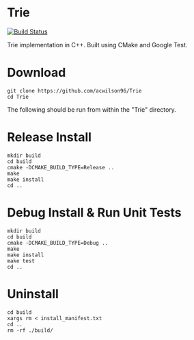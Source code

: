 # Trie
[![Build Status](https://travis-ci.com/acwilson96/Trie.svg?branch=master)](https://travis-ci.com/acwilson96/Trie)

Trie implementation in C++. Built using CMake and Google Test. 

# Download
```
git clone https://github.com/acwilson96/Trie
cd Trie
```
The following should be run from within the "Trie" directory.
# Release Install
```
mkdir build
cd build
cmake -DCMAKE_BUILD_TYPE=Release ..
make
make install
cd ..
```
# Debug Install & Run Unit Tests
```
mkdir build
cd build
cmake -DCMAKE_BUILD_TYPE=Debug ..
make
make install
make test
cd ..
```
# Uninstall
```
cd build
xargs rm < install_manifest.txt
cd ..
rm -rf ./build/
```

